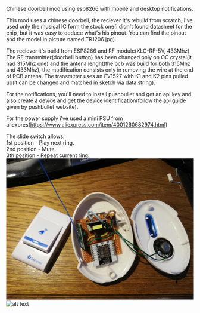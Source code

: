 Chinese doorbell mod using esp8266 with mobile and desktop notifications.

This mod uses a chinese doorbell, the reciever it's rebuild from scratch, i've used only the musical IC form the stock one(i didn't found datasheet for the chip, but it was easy to deduce what's his pinout. You can find the pinout and the model in picture named TR1206.jpg).

The reciever it's build from ESP8266 and RF module(XLC-RF-5V, 433Mhz)
The RF transmitter(doorbell button) has been changed only on OC crystal(it had 315Mhz one) and the antena lenght(the pcb was build for both 315Mhz and 433Mhz), the modification consists only in removing the wire at the end of PCB antena. The transmitter uses an EV1527 with K1 and K2 pins pulled up(it can be changed and matched in sketch via data string).

For the notifications, you'll need to install pushbullet and get an api key and also create a device and get the device identification(follow the api guide given by pushbullet website).

For the power supply i've used a mini PSU from aliexpres(https://www.aliexpress.com/item/4001260682974.html)

The slide switch allows:<br/>
	1st position - Play next ring.<br/>
	2nd position - Mute.<br/>
	3th position - Repeat current ring.<br/>
![alt text](https://github.com/kyme32/DoorBell-ESP8266/blob/main/IMG_20210323_164443.jpg?raw=true)
![alt text](https://github.com/kyme32/DoorBell-ESP8266/blob/main/IMG_20210323_163051.jpg?raw=true)